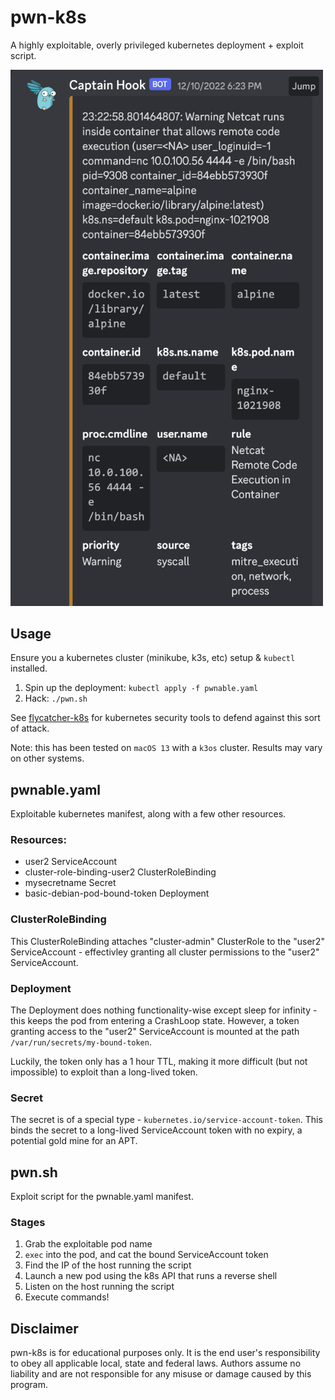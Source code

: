 # pwn-k8s

A highly exploitable, overly privileged kubernetes deployment + exploit script.

<img src="/captain-hook.png" width="500" />

## Usage

Ensure you a kubernetes cluster (minikube, k3s, etc) setup & `kubectl` installed.

1. Spin up the deployment: `kubectl apply -f pwnable.yaml`
2. Hack: `./pwn.sh`

See [flycatcher-k8s](https://github.com/ajmilazzo/flycatcher-k8s) for kubernetes security tools to defend against this sort of attack.

Note: this has been tested on `macOS 13` with a `k3os` cluster. Results may vary on other systems.

## pwnable.yaml

Exploitable kubernetes manifest, along with a few other resources.

### Resources:

* user2 ServiceAccount
* cluster-role-binding-user2 ClusterRoleBinding
* mysecretname Secret
* basic-debian-pod-bound-token Deployment

### ClusterRoleBinding

This ClusterRoleBinding attaches "cluster-admin" ClusterRole to the "user2" ServiceAccount - effectivley granting all cluster permissions to the "user2" ServiceAccount.

### Deployment

The Deployment does nothing functionality-wise except sleep for infinity - this keeps the pod from entering a CrashLoop state. However, a token granting access to the "user2" ServiceAccount is mounted at the path `/var/run/secrets/my-bound-token`. 

Luckily, the token only has a 1 hour TTL, making it more difficult (but not impossible) to exploit than a long-lived token.

### Secret

The secret is of a special type - `kubernetes.io/service-account-token`. This binds the secret to a long-lived ServiceAccount token with no expiry, a potential gold mine for an APT.

## pwn.sh

Exploit script for the pwnable.yaml manifest.

### Stages

1. Grab the exploitable pod name
2. `exec` into the pod, and cat the bound ServiceAccount token
3. Find the IP of the host running the script
4. Launch a new pod using the k8s API that runs a reverse shell 
5. Listen on the host running the script 
6. Execute commands!

## Disclaimer

pwn-k8s is for educational purposes only. It is the end user's responsibility to obey all applicable local, state and federal laws. Authors assume no liability and are not responsible for any misuse or damage caused by this program.